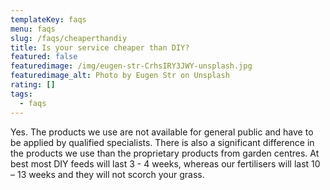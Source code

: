 ```yaml
---
templateKey: faqs
menu: faqs
slug: /faqs/cheaperthandiy
title: Is your service cheaper than DIY?
featured: false
featuredimage: /img/eugen-str-CrhsIRY3JWY-unsplash.jpg
featuredimage_alt: Photo by Eugen Str on Unsplash
rating: []
tags:
  - faqs
---
```



Yes. The products we use are not available for general public and have to be applied by qualified specialists. There is also a significant difference in the products we use than the proprietary products from garden centres. At best most DIY feeds will last 3 - 4 weeks, whereas our fertilisers will last 10 – 13 weeks and they will not scorch your grass.